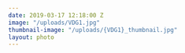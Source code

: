 ```yaml
---
date: 2019-03-17 12:18:00 Z
image: "/uploads/VDG1.jpg"
thumbnail-image: "/uploads/{VDG1}_thumbnail.jpg"
layout: photo
---
```

